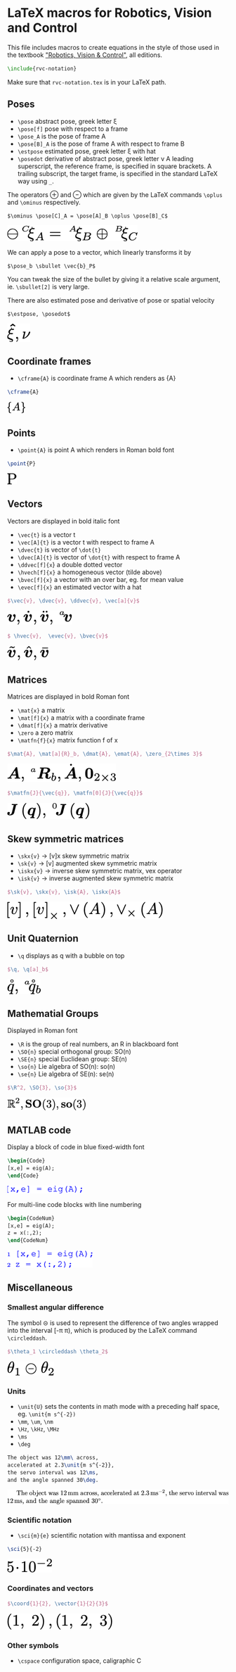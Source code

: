# LaTeX macros for Robotics, Vision and Control

This file includes macros to create equations in the style of those used in the textbook ["Robotics, Vision & Control"](http://petercorke.com/wordpress/rvc), all editions.

```latex
\include{rvc-notation}
```

Make sure that `rvc-notation.tex` is in your LaTeX path.

## Poses

* `\pose`        abstract pose, greek letter &xi;
* `\pose[f]`    pose with respect to a frame
* `\pose_A` is the pose of frame A
* `\pose[B]_A` is the pose of frame A with respect to frame B
* `\estpose`  estimated pose, greek letter &xi; with hat
* `\posedot`   derivative of abstract pose, greek letter &nu;
A leading superscript, the reference frame, is specified in square brackets.  A trailing subscript, the target frame, is specified in the standard LaTeX way using `_`.

The operators &oplus; and &ominus; which are given by the LaTeX commands `\oplus`  and `\ominus` respectively.

```\latex
$\ominus \pose[C]_A = \pose[A]_B \oplus \pose[B]_C$
```
![pose](figs/pose.png)

We can apply a pose to a vector, which linearly transforms it by

```\latex
$\pose_b \sbullet \vec{b}_P$
```

You can tweak the size of the bullet by giving it a relative scale argument, ie. `\sbullet[2]` is very large.

There are also estimated pose and derivative of pose or spatial velocity

```\latex
$\estpose, \posedot$
```
![pose](figs/pose2.png)


## Coordinate frames

* `\cframe{A}` is coordinate frame A which renders as {A}

```latex
\cframe{A}
```
![math](figs/frame.png)


## Points

* `\point{A}` is point A which renders in Roman bold font

```latex
\point{P}
```
![math](figs/point.png)


## Vectors

Vectors are displayed in bold italic font

* `\vec{t}` is a vector t 
* `\vec[A]{t}` is a vector t with respect to frame A
* `\dvec{t}` is vector of `\dot{t}`
* `\dvec[A]{t}` is vector of `\dot{t}` with respect to frame A
* `\ddvec[f]{x`}  a double dotted vector 
* `\hvech[f]{x}` a homogeneous vector (tilde above)
* `\bvec[f]{x}` a vector with an over bar, eg. for mean value
* `\evec[f]{x}` an estimated vector with a hat

```latex
$\vec{v}, \dvec{v}, \ddvec{v}, \vec[a]{v}$
```
![math](figs/vec1.png)

```latex
$ \hvec{v},  \evec{v}, \bvec{v}$
```
![math](figs/vec2.png)

## Matrices

Matrices are displayed in bold Roman font

* `\mat{x}`     a matrix
* `\mat[f]{x}`  a matrix with a coordinate frame
* `\dmat[f]{x}`  a matrix derivative
* `\zero` a zero matrix
* `\matfn{f}{x}` matrix function f of x


```latex
$\mat{A}, \mat[a]{R}_b, \dmat{A}, \emat{A}, \zero_{2\times 3}$
```
![math](figs/matrix.png)

```latex
$\matfn{J}{\vec{q}}, \matfn[0]{J}{\vec{q}}$
```
![math](figs/matrix2.png)

## Skew symmetric matrices

* `\skx{v}`  -> [v]x skew symmetric matrix
* `\sk{v}`  -> [v] augmented skew symmetric matrix
* `\iskx{v}`  -> inverse skew symmetric matrix, vex operator
* `\isk{v}`  -> inverse augmented skew symmetric matrix

```latex
$\sk{v}, \skx{v}, \isk{A}, \iskx{A}$
```
![math](figs/skew.png)

## Unit Quaternion

* `\q` displays as q with a bubble on top

```latex
$\q, \q[a]_b$
```
![math](figs/quat.png)

## Mathematial Groups

Displayed in Roman font

* `\R` is the group of real numbers, an R in blackboard font
* `\SO{n}`  special orthogonal group: SO(n)
* `\SE{n}`  special Euclidean group: SE(n)
* `\so{n}`  Lie algebra of SO(n): so(n)
* `\se{n}`  Lie algebra of SE(n): se(n)

```latex
$\R^2, \SO{3}, \so{3}$
```
![math](figs/math.png)

## MATLAB code

Display a block of code in blue fixed-width font

```latex
\begin{Code}
[x,e] = eig(A);
\end{Code}
```
![code](figs/code.png)

For multi-line code blocks with line numbering

```latex
\begin{CodeNum}
[x,e] = eig(A);
z = x(:,2);
\end{CodeNum}
```
![code](figs/code2.png)

## Miscellaneous

### Smallest angular difference
The symbol &circleddash; is used to represent the difference of two angles wrapped into the interval [-&pi; &pi;), which is produced by the LaTeX command `\circleddash`.

```latex
$\theta_1 \circleddash \theta_2$
```
![anglediff](figs/angdiff.png)

### Units

* `\unit{U}` sets the contents in math mode with a preceding half space, eg. `\unit{m s^{-2})`
* `\mm`, `\um`, `\nm`
* `\Hz`, `\kHz`, `\MHz`
* `\ms`
* `\deg`

```latex
The object was 12\mm\ across, 
accelerated at 2.3\unit{m s^{-2}},
the servo interval was 12\ms, 
and the angle spanned 30\deg.
```
![units](figs/units.png)

### Scientific notation

* `\sci{m}{e}` scientific notation with mantissa and exponent

```latex
\sci{5}{-2}
```
![anglediff](figs/sci.png)

### Coordinates and vectors
```latex
$\coord{1}{2}, \vector{1}{2}{3}$
```
![anglediff](figs/coords.png)

### Other symbols

* `\cspace` configuration space, caligraphic C
